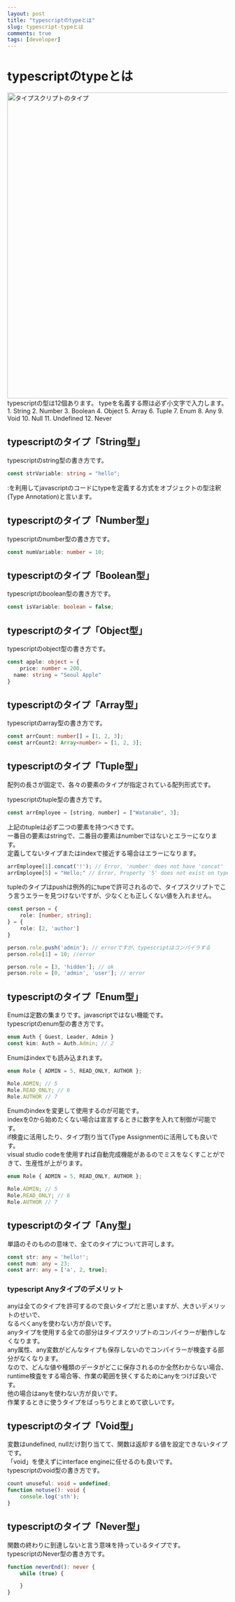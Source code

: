 ```yaml
---
layout: post
title: "typescriptのtypeとは"
slug: typescript-typeとは
comments: true
tags: [developer]
---
```

# typescriptのtypeとは
<img src="https://drive.google.com/uc?export=view&id=1GDoTF_NzXa5Vfgc-63SX7EoVypdn3Rov" alt="タイプスクリプトのタイプ"  width="700" >
typescriptの型は12個あります。  
typeを名義する際は必ず小文字で入力します。
1. String  
2. Number  
3. Boolean  
4. Object  
5. Array  
6. Tuple  
7. Enum  
8. Any
9. Void
10. Null
11. Undefined
12. Never

## typescriptのタイプ「String型」
typescriptのstring型の書き方です。
```typescript
const strVariable: string = "hello";
```
:を利用してjavascriptのコードにtypeを定義する方式をオブジェクトの型注釈(Type Annotation)と言います。  

## typescriptのタイプ「Number型」
typescriptのnumber型の書き方です。  
```typescript
const numVariable: number = 10;
```

## typescriptのタイプ「Boolean型」
typescriptのboolean型の書き方です。  
```typescript
const isVariable: boolean = false;
```

## typescriptのタイプ「Object型」
typescriptのobject型の書き方です。  
```typescript
const apple: object = {
	price: number = 200,
  name: string = "Seoul Apple"
}
```

## typescriptのタイプ「Array型」
typescriptのarray型の書き方です。  
```typescript
const arrCount: number[] = [1, 2, 3];
const arrCount2: Array<number> = [1, 2, 3];
```

## typescriptのタイプ「Tuple型」
配列の長さが固定で、各々の要素のタイプが指定されている配列形式です。  

typescriptのtuple型の書き方です。  
```typescript
const arrEmployee = [string, number] = ["Watanabe", 3];
```
上記のtupleは必ず二つの要素を持つべきです。  
一番目の要素はstringで、二番目の要素はnumberではないとエラーになります。  
定義してないタイプまたはindexで接近する場合はエラーになります。  
```typescript
arrEmployee[1].concat('!'); // Error, 'number' does not have 'concat'
arrEmployee[5] = "Hello;" // Error, Property '5' does not exist on type '[string, number]'
```

tupleのタイプはpushは例外的にtupeで許可されるので、タイプスクリプトでこう言うエラーを見つけないですが、少なくとも正しくない値を入れません。  
```typescript
const person = {
	role: [number, string];
} = {
	role: [2, 'author']
}

person.role.push('admin'); // errorですが、typescriptはコンパイラする
person.role[1] = 10; //error 

person.role = [3, 'hidden']; // ok
person.role = [0, 'admin', 'user']; // error
```

## typescriptのタイプ「Enum型」
Enumは定数の集まりです。javascriptではない機能です。  
typescriptのenum型の書き方です。  
```typescript
enum Auth { Guest, Leader, Admin }
const kim: Auth = Auth.Admin; // 2
```

Enumはindexでも読み込まれます。  
```typescript
enum Role { ADMIN = 5, READ_ONLY, AUTHOR };

Role.ADMIN; // 5
Role.READ_ONLY; // 6
Role.AUTHOR // 7
```

Enumのindexを変更して使用するのが可能です。  
indexを0から始めたくない場合は宣言するときに数字を入れて制御が可能です。  
if検査に活用したり、タイプ割り当て(Type Assignment)に活用しても良いです。  
visual studio codeを使用すれば自動完成機能があるのでミスをなくすことができて、生産性が上がります。  
```typescript
enum Role { ADMIN = 5, READ_ONLY, AUTHOR };

Role.ADMIN; // 5
Role.READ_ONLY; // 6
Role.AUTHOR // 7
```

## typescriptのタイプ「Any型」
単語のそのものの意味で、全てのタイプについて許可します。  
```typescript
const str: any = 'hello!';
const num: any = 23;
const arr: any = ['a', 2, true];
```

### typescript Anyタイプのデメリット
anyは全てのタイプを許可するので良いタイプだと思いますが、大きいデメリットのせいで、  
なるべくanyを使わない方が良いです。  
anyタイプを使用する全ての部分はタイプスクリプトのコンパイラーが動作しなくなります。  
any属性、any変数がどんなタイプも保存しないのでコンパイラーが検査する部分がなくなります。  
なので、どんな値や種類のデータがどこに保存されるのか全然わからない場合、runtime検査をする場合等、作業の範囲を狭くするためにanyをつけば良いです。  
他の場合はanyを使わない方が良いです。  
作業するときに使うタイプをばっちりとまとめて欲しいです。  

## typescriptのタイプ「Void型」
変数はundefined, nullだけ割り当てて、関数は返却する値を設定できないタイプです。  
「void」を使えずにinterface engineに任せるのも良いです。  
typescriptのvoid型の書き方です。
```typescript
count unuseful: void = undefined;
function notuse(): void {
	console.log('sth');
}
```

## typescriptのタイプ「Never型」
関数の終わりに到達しないと言う意味を持っているタイプです。  
typescriptのNever型の書き方です。
```typescript
function neverEnd(): never {
	while (true) {

	}
}
```